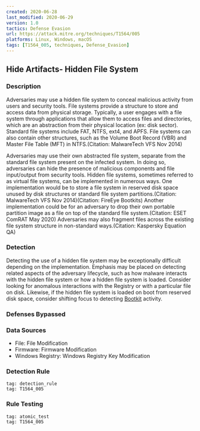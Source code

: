 ```yaml
---
created: 2020-06-28
last_modified: 2020-06-29
version: 1.0
tactics: Defense Evasion
url: https://attack.mitre.org/techniques/T1564/005
platforms: Linux, Windows, macOS
tags: [T1564_005, techniques, Defense_Evasion]
---
```


## Hide Artifacts- Hidden File System

### Description

Adversaries may use a hidden file system to conceal malicious activity from users and security tools. File systems provide a structure to store and access data from physical storage. Typically, a user engages with a file system through applications that allow them to access files and directories, which are an abstraction from their physical location (ex: disk sector). Standard file systems include FAT, NTFS, ext4, and APFS. File systems can also contain other structures, such as the Volume Boot Record (VBR) and Master File Table (MFT) in NTFS.(Citation: MalwareTech VFS Nov 2014)

Adversaries may use their own abstracted file system, separate from the standard file system present on the infected system. In doing so, adversaries can hide the presence of malicious components and file input/output from security tools. Hidden file systems, sometimes referred to as virtual file systems, can be implemented in numerous ways. One implementation would be to store a file system in reserved disk space unused by disk structures or standard file system partitions.(Citation: MalwareTech VFS Nov 2014)(Citation: FireEye Bootkits) Another implementation could be for an adversary to drop their own portable partition image as a file on top of the standard file system.(Citation: ESET ComRAT May 2020) Adversaries may also fragment files across the existing file system structure in non-standard ways.(Citation: Kaspersky Equation QA)

### Detection

Detecting the use of a hidden file system may be exceptionally difficult depending on the implementation. Emphasis may be placed on detecting related aspects of the adversary lifecycle, such as how malware interacts with the hidden file system or how a hidden file system is loaded. Consider looking for anomalous interactions with the Registry or with a particular file on disk. Likewise, if the hidden file system is loaded on boot from reserved disk space, consider shifting focus to detecting [Bootkit](https://attack.mitre.org/techniques/T1542/003) activity.

### Defenses Bypassed



### Data Sources

  - File: File Modification
  -  Firmware: Firmware Modification
  -  Windows Registry: Windows Registry Key Modification
### Detection Rule

```query
tag: detection_rule
tag: T1564_005
```

### Rule Testing

```query
tag: atomic_test
tag: T1564_005
```
